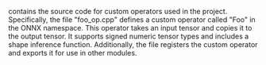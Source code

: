 contains the source code for custom operators used in the project. Specifically, the file "foo_op.cpp" defines a custom operator called "Foo" in the ONNX namespace. This operator takes an input tensor and copies it to the output tensor. It supports signed numeric tensor types and includes a shape inference function. Additionally, the file registers the custom operator and exports it for use in other modules.